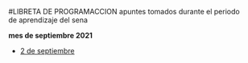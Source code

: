 #LIBRETA DE PROGRAMACCION
apuntes tomados durante el periodo<br>
de aprendizaje del sena


**mes de septiembre 2021**

- [2 de septiembre](septiembre-2-2021/readme.md)
